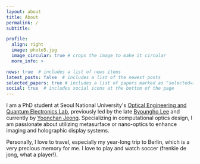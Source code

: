 ```yaml
---
layout: about
title: About
permalink: /
subtitle: 

profile:
  align: right
  image: photo5.jpg
  image_circular: true # crops the image to make it circular
  more_info: >

news: true  # includes a list of news items
latest_posts: false  # includes a list of the newest posts
selected_papers: true # includes a list of papers marked as "selected={true}"
social: true  # includes social icons at the bottom of the page
---
```


I am a PhD student at Seoul National University's [Optical Engineering and Quantum Electronics Lab](http://oeqelab.snu.ac.kr/), previously led by the late [Byoungho Lee](http://oeqelab.snu.ac.kr/PROF) and currently by [Yoonchan Jeong](https://laser.snu.ac.kr/members/professor). Specializing in computational optics design, I am passionate about utilizing metasurface or nano-optics to enhance imaging and holographic display systems. 

Personally, I love to travel, especially my year-long trip to Berlin, which is a very precious memory for me. I love to play and watch soccer (frenkie de jong, what a player!).